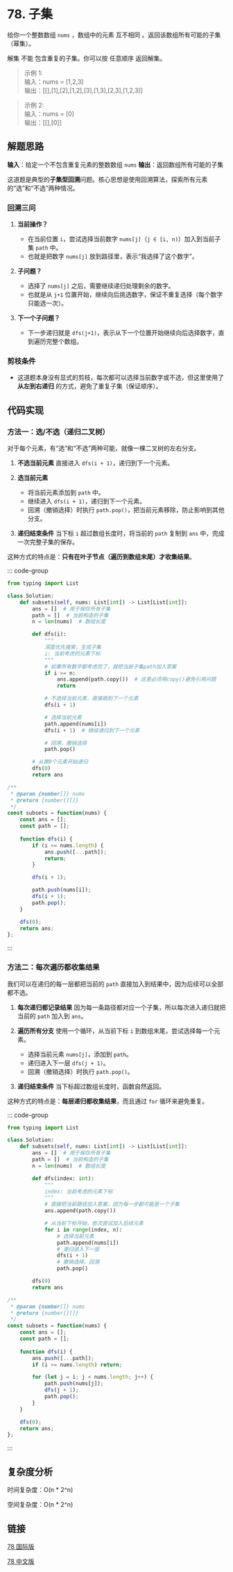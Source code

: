 # 78. 子集 <Badge type="warning" text="Medium" />

给你一个整数数组 `nums` ，数组中的元素 互不相同 。返回该数组所有可能的子集（幂集）。

解集 不能 包含重复的子集。你可以按 任意顺序 返回解集。

>示例 1:  
输入：nums = [1,2,3]  
输出：[[],[1],[2],[1,2],[3],[1,3],[2,3],[1,2,3]]

>示例 2:  
输入：nums = [0]  
输出：[[],[0]]

## 解题思路

**输入**：给定一个不包含重复元素的整数数组 `nums`
**输出**：返回数组所有可能的子集

这道题是典型的**子集型回溯**问题。核心思想是使用回溯算法，探索所有元素的“选”和“不选”两种情况。

### 回溯三问

1. **当前操作？**  
    - 在当前位置 `i`，尝试选择当前数字 `nums[j]`（`j ∈ [i, n)`）加入到当前子集 `path` 中。  
    - 也就是把数字 `nums[j]` 放到路径里，表示“我选择了这个数字”。

2. **子问题？**  
    - 选择了 `nums[j]` 之后，需要继续递归处理剩余的数字。  
    - 也就是从 `j+1` 位置开始，继续向后挑选数字，保证不重复选择（每个数字只能选一次）。

3. **下一个子问题？**  
    - 下一步递归就是 `dfs(j+1)`，表示从下一个位置开始继续向后选择数字，直到遍历完整个数组。

### 剪枝条件
- 这道题本身没有显式的剪枝，每次都可以选择当前数字或不选，但这里使用了 **从左到右递归** 的方式，避免了重复子集（保证顺序）。

## 代码实现

### 方法一：选/不选（递归二叉树）

对于每个元素，有“选”和“不选”两种可能，就像一棵二叉树的左右分支。

1. **不选当前元素**
   直接进入 `dfs(i + 1)`，递归到下一个元素。
2. **选当前元素**

   * 将当前元素添加到 `path` 中。
   * 继续进入 `dfs(i + 1)`，递归到下一个元素。
   * 回溯（撤销选择）时执行 `path.pop()`，把当前元素移除，防止影响到其他分支。
3. **递归结束条件**
   当下标 `i` 超过数组长度时，将当前的 `path` 复制到 `ans` 中，完成一次完整子集的保存。

这种方式的特点是：**只有在叶子节点（遍历到数组末尾）才收集结果**。

::: code-group

```python
from typing import List

class Solution:
    def subsets(self, nums: List[int]) -> List[List[int]]:
        ans = []  # 用于保存所有子集
        path = []  # 当前构造的子集
        n = len(nums)  # 数组长度

        def dfs(i):
            """
            深度优先搜索，生成子集
            i: 当前考虑的元素下标
            """
            # 如果所有数字都考虑完了，就把当前子集path加入答案
            if i >= n:
                ans.append(path.copy())  # 这里必须用copy()避免引用问题
                return

            # 不选择当前元素，直接跳到下一个元素
            dfs(i + 1)

            # 选择当前元素
            path.append(nums[i])
            dfs(i + 1)  # 继续递归到下一个元素

            # 回溯，撤销选择
            path.pop()

        # 从第0个元素开始递归
        dfs(0)
        return ans
```

```javascript
/**
 * @param {number[]} nums
 * @return {number[][]}
 */
const subsets = function(nums) {
    const ans = [];
    const path = [];
    
    function dfs(i) {
        if (i >= nums.length) {
            ans.push([...path]);
            return;
        }

        dfs(i + 1);

        path.push(nums[i]);
        dfs(i + 1);
        path.pop();
    }

    dfs(0);
    return ans;
};
```

:::

### 方法二：每次遍历都收集结果

我们可以在递归的每一层都把当前的 `path` 直接加入到结果中，因为后续可以全部都不选。

1. **每次递归都记录结果**
   因为每一条路径都对应一个子集，所以每次进入递归就把当前的 `path` 加入到 `ans`。
2. **遍历所有分支**
   使用一个循环，从当前下标 `i` 到数组末尾，尝试选择每一个元素。

   * 选择当前元素 `nums[j]`，添加到 `path`。
   * 递归进入下一层 `dfs(j + 1)`。
   * 回溯（撤销选择）时执行 `path.pop()`。
3. **递归结束条件**
   当下标超过数组长度时，函数自然返回。

这种方式的特点是：**每层递归都收集结果**，而且通过 `for` 循环来避免重复。

::: code-group

```python
from typing import List

class Solution:
    def subsets(self, nums: List[int]) -> List[List[int]]:
        ans = []  # 用于保存所有子集
        path = []  # 当前构造的子集
        n = len(nums)  # 数组长度

        def dfs(index: int):
            """
            index: 当前考虑的元素下标
            """
            # 直接把当前路径加入答案，因为每一步都可能是一个子集
            ans.append(path.copy())

            # 从当前下标开始，依次尝试加入后续元素
            for i in range(index, n):
                # 选择当前元素
                path.append(nums[i])
                # 递归进入下一层
                dfs(i + 1)
                # 撤销选择，回溯
                path.pop()

        dfs(0)
        return ans
```

```javascript
/**
 * @param {number[]} nums
 * @return {number[][]}
 */
const subsets = function(nums) {
    const ans = [];
    const path = [];
    
    function dfs(i) {
        ans.push([...path]);
        if (i >= nums.length) return;

        for (let j = i; j < nums.length; j++) {
            path.push(nums[j]);
            dfs(j + 1);
            path.pop();
        }
    }

    dfs(0);
    return ans;
};
```

:::

## 复杂度分析

时间复杂度：O(n * 2^n) 

空间复杂度：O(n * 2^n)

## 链接

[78 国际版](https://leetcode.com/problems/subsets/description/)

[78 中文版](https://leetcode.cn/problems/subsets/description/)
